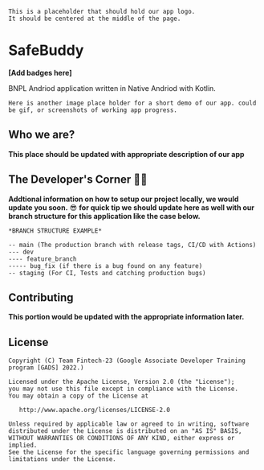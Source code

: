 ```
This is a placeholder that should hold our app logo.
It should be centered at the middle of the page.
```

# SafeBuddy

__[Add badges here]__

BNPL Andriod application written in Native Andriod with Kotlin. 

```
Here is another image place holder for a short demo of our app. could be gif, or screenshots of working app progress.
```

## Who we are?

__This place should be updated with appropriate description of our app__

## The Developer's Corner :technologist:

__Addtional information on how to setup our project locally, we would update you soon.__ :sunglasses:
__for quick tip we should update here as well with our branch structure for this application like the case below.__

```
*BRANCH STRUCTURE EXAMPLE*

-- main (The production branch with release tags, CI/CD with Actions)
--- dev
---- feature_branch
----- bug_fix (if there is a bug found on any feature)
-- staging (For CI, Tests and catching production bugs)
```

## Contributing

__This portion would be updated with the appropriate information later.__

## License

    Copyright (C) Team Fintech-23 (Google Associate Developer Training program [GADS] 2022.)

    Licensed under the Apache License, Version 2.0 (the "License");
    you may not use this file except in compliance with the License.
    You may obtain a copy of the License at

       http://www.apache.org/licenses/LICENSE-2.0

    Unless required by applicable law or agreed to in writing, software
    distributed under the License is distributed on an "AS IS" BASIS,
    WITHOUT WARRANTIES OR CONDITIONS OF ANY KIND, either express or implied.
    See the License for the specific language governing permissions and
    limitations under the License.
